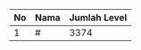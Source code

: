 | No | Nama            | Jumlah Level |
|----|-----------------|--------------|
| 1  | #    |    3374        |
